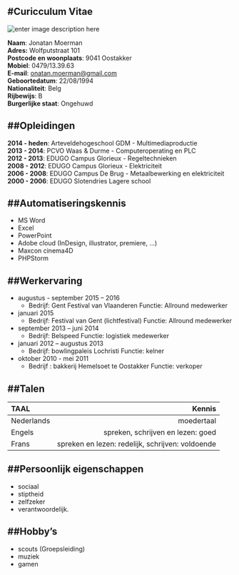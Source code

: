 #Curicculum Vitae
--------
![enter image description here](https://scontent-bru2-1.xx.fbcdn.net/t31.0-8/12977095_10209244966224541_5494851142771598158_o.jpg)

**Naam**:  Jonatan Moerman <br>
**Adres:** Wolfputstraat 101 <br>
**Postcode en woonplaats**: 9041 Oostakker <br>
**Mobiel**: 0479/13.39.63 <br>
**E-mail**: onatan.moerman@gmail.com <br>
**Geboortedatum**: 22/08/1994 <br>
**Nationaliteit**: Belg <br>
**Rijbewijs**: B <br>
**Burgerlijke staat**: Ongehuwd <br>


##Opleidingen												
--------
**2014 - heden**: Arteveldehogeschool GDM - Multimediaproductie <br>
**2013 - 2014**: PCVO Waas & Durme - Computeroperating en PLC <br>
**2012 - 2013**: EDUGO Campus Glorieux - Regeltechnieken <br>
**2008 - 2012**: EDUGO Campus Glorieux - Elektriciteit <br>
**2006 - 2008**: EDUGO Campus De Brug - Metaalbewerking en  elektriciteit <br>
**2000 - 2006**: EDUGO Slotendries Lagere school <br>


##Automatiseringskennis
--------										
- MS Word 
- Excel
- PowerPoint
- Adobe cloud (InDesign, illustrator, premiere, …)
- Maxcon cinema4D
- PHPStorm


##Werkervaring										
--------
 - augustus - september 2015 – 2016 
	 - Bedrijf: Gent Festival van Vlaanderen 
Functie: Allround medewerker
 - januari 2015	
	 - Bedrijf: Festival van Gent (lichtfestival)
		Functie: Allround medewerker 
 - september 2013 – juni 2014	
	 - Bedrijf: Belspeed
	   Functie: logistiek medewerker
 - januari 2012 – augustus 2013
	 - Bedrijf: bowlingpaleis Lochristi
		Functie: kelner 
 - oktober 2010 - mei 2011	
	 - Bedrijf : bakkerij Hemelsoet te Oostakker
						                Functie: verkoper

##Talen											
--------
| TAAL      |    Kennis | 
| :-------- | --------:| 
| Nederlands  | moedertaal |  
| Engels    |   spreken, schrijven en lezen: goed |  
| Frans     |    spreken en lezen: redelijk, schrijven: voldoende | 


##Persoonlijk eigenschappen								
--------
- sociaal 
- stiptheid 
- zelfzeker 
- verantwoordelijk.



##Hobby’s 
--------							
- scouts (Groepsleiding)
- muziek 
- gamen


 